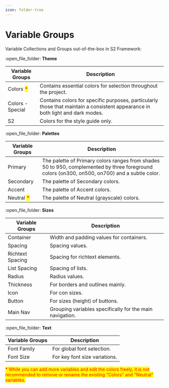 ```yaml
---
icon: folder-tree
---
```


# Variable Groups

Variable Collections and Groups out-of-the-box in S2 Framework:

:open\_file\_folder: **Theme**

| Variable Groups                           | Description                                                                                                                   |
| ----------------------------------------- | ----------------------------------------------------------------------------------------------------------------------------- |
| Colors <mark style="color:red;">\*</mark> | Contains essential colors for selection throughout the project.                                                               |
| Colors - Special                          | Contains colors for specific purposes, particularly those that maintain a consistent appearance in both light and dark modes. |
| S2                                        | Colors for the style guide only.                                                                                              |

:open\_file\_folder: **Palettes**

| Variable Groups                            | Description                                                                                                                                   |
| ------------------------------------------ | --------------------------------------------------------------------------------------------------------------------------------------------- |
| Primary                                    | The palette of Primary colors ranges from shades 50 to 950, complemented by three foreground colors (on300, on500, on700) and a subtle color. |
| Secondary                                  | The palette of Secondary colors.                                                                                                              |
| Accent                                     | The palette of Accent colors.                                                                                                                 |
| Neutral <mark style="color:red;">\*</mark> | The palette of Neutral (grayscale) colors.                                                                                                    |

:open\_file\_folder: **Sizes**

| Variable Groups  | Description                                              |
| ---------------- | -------------------------------------------------------- |
| Container        | Width and padding values for containers.                 |
| Spacing          | Spacing values.                                          |
| Richtext Spacing | Spacing for richtext elements.                           |
| List Spacing     | Spacing of lists.                                        |
| Radius           | Radius values.                                           |
| Thickness        | For borders and outlines mainly.                         |
| Icon             | For con sizes.                                           |
| Button           | For sizes (height) of buttons.                           |
| Main Nav         | Grouping variables specifically for the main navigation. |

:open\_file\_folder: **Text**

| Variable Groups | Description                   |
| --------------- | ----------------------------- |
| Font Family     | For global font selection.    |
| Font Size       | For key font size variations. |

<mark style="color:red;">\* While you can add more variables and edit the colors freely, it is not recommended to remove or rename the existing "Colors" and "Neutral" variables.</mark>



